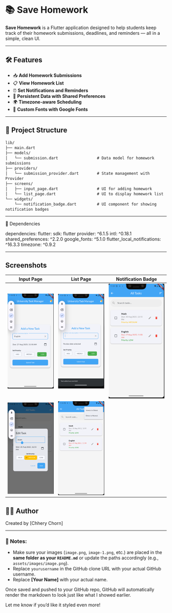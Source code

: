 # 📚 Save Homework

**Save Homework** is a Flutter application designed to help students keep track of their homework submissions, deadlines, and reminders — all in a simple, clean UI.

---

## 🛠️ Features

- 📥 **Add Homework Submissions**  
- 📋 **View Homework List**  
- ⏰ **Set Notifications and Reminders**  
- 🧠 **Persistent Data with Shared Preferences**  
- 🌍 **Timezone-aware Scheduling**  
- 🎨 **Custom Fonts with Google Fonts**

---

## 📁 Project Structure

```plaintext
lib/
├── main.dart
├── models/
│   └── submission.dart                 # Data model for homework submissions
├── providers/
│   └── submission_provider.dart        # State management with Provider
├── screens/
│   ├── input_page.dart                 # UI for adding homework
│   └── list_page.dart                  # UI to display homework list
└── widgets/
    └── notification_badge.dart         # UI component for showing notification badges
```

---

🧾 Dependencies

dependencies:
  flutter:
    sdk: flutter
  provider: ^6.1.5 
  intl: ^0.18.1
  shared_preferences: ^2.2.0
  google_fonts: ^5.1.0
  flutter_local_notifications: ^16.3.3
  timezone: ^0.9.2

---


## Screenshots

| Input Page              | List Page               | Notification Badge    |
| ----------------------- | ----------------------- | --------------------- |
| ![Input](image.png)     | ![List](image-1.png)    | ![Badge](image-2.png) |
| ![Image 3](image-3.png) | ![Image 4](image-4.png) |                       |



## 👨‍💻 Author
Created by [Chhery Chorn]


---

### 📝 Notes:

- Make sure your images (`image.png`, `image-1.png`, etc.) are placed in the **same folder as your `README.md`** or update the paths accordingly (e.g., `assets/images/image.png`).
- Replace `yourusername` in the GitHub clone URL with your actual GitHub username.
- Replace **[Your Name]** with your actual name.

Once saved and pushed to your GitHub repo, GitHub will automatically render the markdown to look just like what I showed earlier.

Let me know if you’d like it styled even more!
